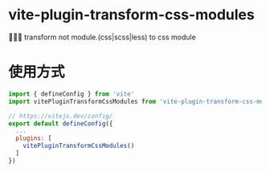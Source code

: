 # vite-plugin-transform-css-modules
🌈🌈🌈 transform not module.(css|scss|less) to css module


# 使用方式

```js
import { defineConfig } from 'vite'
import vitePluginTransformCssModules from 'vite-plugin-transform-css-modules';

// https://vitejs.dev/config/
export default defineConfig({
  ... 
  plugins: [
    vitePluginTransformCssModules()
  ]
})

```